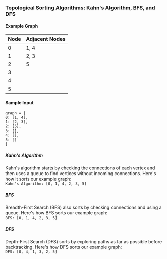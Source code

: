 ### Topological Sorting Algorithms: Kahn's Algorithm, BFS, and DFS

#### Example Graph
| Node | Adjacent Nodes |
|------|----------------|
| 0    | 1, 4           |
| 1    | 2, 3           |
| 2    | 5              |
| 3    |                |
| 4    |                |
| 5    |                |

#### Sample Input

`graph = {`    
    `0: [1, 4],`    
    `1: [2, 3],`   
    `2: [5],`    
    `3: [],`   
    `4: [],`    
    `5: []`    
`}`    

##### Kahn's Algorithm
Kahn's algorithm starts by checking the connections of each vertex and then uses a queue to find vertices without incoming connections. Here's how it sorts our example graph:    
`Kahn's Algorithm: [0, 1, 4, 2, 3, 5]`    

##### BFS
Breadth-First Search (BFS) also sorts by checking connections and using a queue. Here's how BFS sorts our example graph:    
`BFS: [0, 1, 4, 2, 3, 5]`    

##### DFS
Depth-First Search (DFS) sorts by exploring paths as far as possible before backtracking. Here's how DFS sorts our example graph:     
`DFS: [0, 4, 1, 3, 2, 5]`     

